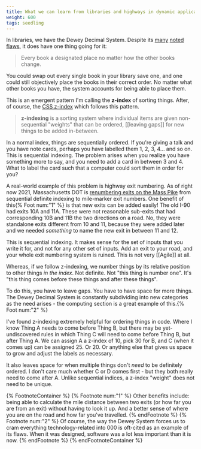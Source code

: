 ```yaml
---
title: What we can learn from libraries and highways in dynamic application coding
weight: 600
tags: seedling
---
```


In libraries, we have the Dewey Decimal System. Despite its [many](https://hacklibraryschool.com/2015/09/17/challenging-ddc-an-introduction/) [noted](https://sites.gold.ac.uk/library-blog/bad-dewey/) [flaws](https://www.forewordreviews.com/articles/article/sorry-dewey-the-decimals-are-outdated-the-catalog-of-the-future-will-aid-indies/), it does have one thing going for it:

> Every book a designated place no matter how the other books change. 
 
You could swap out every single book in your library save one, and one could still objectively place the books in their correct order. No matter what other books you have, the system accounts for being able to place them.

This is an emergent pattern I'm calling the **z-index** of sorting things. After, of course, the [CSS z-index](https://developer.mozilla.org/en-US/docs/Web/CSS/z-index) which follows this pattern.

> **z-indexing** is a sorting system where individual items are given non-sequential "weights" that can be ordered, [[leaving gaps]] for new things to be added in-between.

In a normal index, things are sequentially ordered. If you're giving a talk and you have note cards, perhaps you have labelled
them 1, 2, 3, 4... and so on. This is sequential indexing. The problem arises when you realize you have something more to say,
and you need to add a card in between 3 and 4. What to label the card such that a computer could sort them in order for you?

A real-world example of this problem is highway exit numbering. As of right now 2021, Massachusetts DOT is [renumbering exits on the Mass Pike](https://www.newmassexits.com/) from sequential definite indexing to mile-marker exit numbers. One benefit of this{% Foot num:"1" %} is that new exits can be added easily! The old I-90 had exits 10A and 11A. These were not reasonable sub-exits that had corresponding 10B and 11B the two directions on a road. No, they were standalone exits different from 10 and 11, because they were added later and we needed *something* to name the new exit in between 11 and 12.

This is sequential indexing. It makes sense for the set of inputs that you write it for, and not for any other set of inputs. Add an exit to your road, and your whole exit numbering system is ruined. This is not very [[Agile]] at all.

Whereas, if we follow z-indexing, we number things by its relative position to other things *in the index*. Not definite. Not "this thing is number one". It's "this thing comes before these things and after these things".

To do this, you have to leave gaps. You have to have space for more things. The Dewey Decimal System is constantly subdividing into new categories as the need arises - the computing section is a great example of this.{% Foot num:"2" %}

I've found z-indexing extremely helpful for ordering things in code. Where I know Thing A needs to come before Thing B, but there may be yet-undiscovered rules in which Thing C will need to come before Thing B, but after Thing A. We can assign A a z-index of 10, pick 30 for B, and C (when it comes up) can be assigned 25. Or 20. Or anything else that gives us space to grow and adjust the labels as necessary.

It also leaves space for when multiple things don't *need* to be definitely ordered. I don't care much whether C or D comes first - but they both really need to come after A. Unlike sequential indices, a z-index "weight" does not need to be unique.

{% FootnoteContainer %}
    {% Footnote num:"1" %}
        Other benefits include: being able to calculate the mile distance between two exits (or how far you are from an exit) without having to look it up. And a better sense of where you are on the road and how far you've travelled.
    {% endFootnote %}
    {% Footnote num:"2" %}
        Of course, the way the Dewey System forces us to cram everything technology-related into 000 is oft-cited as an example of its flaws. When it was designed, software was a lot less important than it is now.
    {% endFootnote %}
{% endFootnoteContainer %}